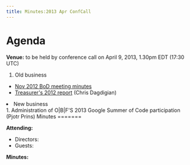 ```yaml
---
title: Minutes:2013 Apr ConfCall
---
```


Agenda
======

**Venue:** to be held by conference call on April 9, 2013, 1.30pm EDT
(17:30 UTC)

1.  Old business

-   [ Nov 2012 BoD meeting
    minutes](Minutes:2012_Nov_ConfCall "wikilink")
-   [ Treasurer's 2012
    report](Media:2012-OBF-Treasurers-Report.pdf "wikilink")
    (Chris Dagdigian)

<li>
New business

</li>
1.  Administration of O|B|F'S 2013 Google Summer of Code participation
    (Pjotr Prins)

</ol>
Minutes
=======

**Attending:**

-   Directors:
-   Guests:

**Minutes:**
